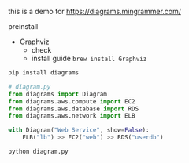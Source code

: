 this is a demo for https://diagrams.mingrammer.com/

preinstall

- Graphviz
    - check
    - install guide `brew install Graphviz`


```bash
pip install diagrams
```

```python
# diagram.py
from diagrams import Diagram
from diagrams.aws.compute import EC2
from diagrams.aws.database import RDS
from diagrams.aws.network import ELB

with Diagram("Web Service", show=False):
    ELB("lb") >> EC2("web") >> RDS("userdb")
```

```bash
python diagram.py
```
